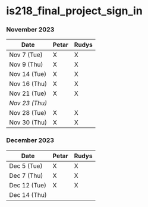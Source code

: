 # is218_final_project_sign_in

### November 2023

| Date        | Petar | Rudys |
|-------------|-----------|-----------|
| Nov 7 (Tue) |     X      |    X     |
| Nov 9 (Thu)|      X     |     X      |
| Nov 14 (Tue)|     X      |    X      |
| Nov 16 (Thu)|     X     |     X      |
| Nov 21 (Tue) |    X   |       X    |
| *Nov 23 (Thu)* |       |           |<!-- Skipped for Thanksgiving -->
| Nov 28 (Tue)|   X        |     X      |
| Nov 30 (Thu) |    X       |    X       |

### December 2023

| Date        | Petar | Rudys |
|-------------|-----------|-----------|
| Dec 5 (Tue) |       X    |     X      |
| Dec 7 (Thu) |       X    |     X      |
| Dec 12 (Tue)|       X    |     X     |
| Dec 14 (Thu)|           |           |

